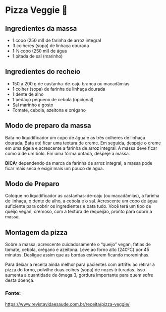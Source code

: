 # Pizza Veggie 🍕

## Ingredientes da massa

* 1 copo (250 ml) de farinha de arroz integral
* 3 colheres (sopa) de linhaça dourada
* 1 ½ copo (250 ml) de água
* 1 pitada de sal (marinho)

## Ingredientes do recheio

* 150 a 200 g de castanha-de-caju branca ou macadâmias
* 1 colher (sopa) de farinha de linhaça dourada
* 1 dente de alho
* 1 pedaço pequeno de cebola (opcional)
* Sal marinho a gosto
* Tomate, cebola, azeitona e orégano

## Modo de preparo da massa

Bata no liquidificador um copo de água e as três colheres de linhaça dourada. Bata até ficar uma textura de creme. Em seguida, despeje o creme em uma tigela e acrescente a farinha de arroz integral. A massa deve ficar como a de um bolo. Em uma fôrma untada, despeje a massa.  



**DICA:** dependendo da marca da farinha de arroz integral, a massa pode ficar mais seca e exigir mais um pouco de água.

## Modo de Preparo

Coloque no liquidificador as castanhas-de-caju (ou macadâmias), a farinha de linhaça, o dente de alho, a cebola e o sal. Acrescente um copo de água suficiente para cobrir os ingredientes e bata tudo. Você terá um tipo de queijo vegan, cremoso, com a textura de requeijão, pronto para cobrir a massa.

## Montagem da pizza

Sobre a massa, acrescente cuidadosamente o “queijo” vegan, fatias de tomate, cebola, orégano e azeitona. Leve ao forno alto (240ºC) por 45 minutos. Desligue assim que as bordas estiverem ficando moreninhas.

Para deixar a receita ainda melhor para pacientes com artrite: ao retirar a pizza do forno, polvilhe duas colhes (sopa) de nozes trituradas. Isso aumenta a quantidade de ômega 3, gordura importante para quem sofre desta doença.

### Fonte:
https://www.revistavidaesaude.com.br/receita/pizza-veggie/
